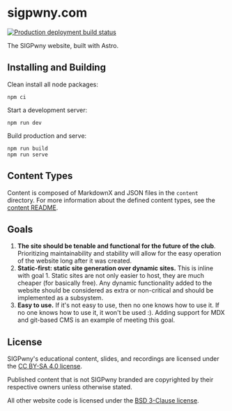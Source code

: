 # sigpwny.com
[![Production deployment build status](https://github.com/sigpwny/sigpwny.com/actions/workflows/deploy.yml/badge.svg?branch=main)](https://github.com/sigpwny/sigpwny.com/actions/workflows/deploy.yml)

The SIGPwny website, built with Astro.

## Installing and Building
Clean install all node packages:
```
npm ci
```
Start a development server:
```
npm run dev
```
Build production and serve:
```
npm run build
npm run serve
```

## Content Types
Content is composed of MarkdownX and JSON files in the `content` directory. For more information about the defined content types, see the [content README](./src/content/README.md).

## Goals
1. **The site should be tenable and functional for the future of the club**.
Prioritizing maintainability and stability will allow for the easy operation of the website long after it was created.
2. **Static-first: static site generation over dynamic sites.**
This is inline with goal 1. Static sites are not only easier to host, they are much cheaper (for basically free). Any dynamic functionality added to the website should be considered as extra or non-critical and should be implemented as a subsystem.
3. **Easy to use.**
If it's not easy to use, then no one knows how to use it. If no one knows how to use it, it won't be used :). Adding support for MDX and git-based CMS is an example of meeting this goal.

## License
SIGPwny's educational content, slides, and recordings are licensed under the [CC BY-SA 4.0 license](./LICENSE).

Published content that is not SIGPwny branded are copyrighted by their respective owners unless otherwise stated.

All other website code is licensed under the [BSD 3-Clause license](./LICENSE-CODE).
